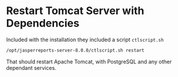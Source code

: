 # Restart Tomcat Server with Dependencies

Included with the installation they included a script `ctlscript.sh`

```sh
/opt/jasperreports-server-8.0.0/ctlscript.sh restart
```

That should restart Apache Tomcat, with PostgreSQL and any other dependant services.